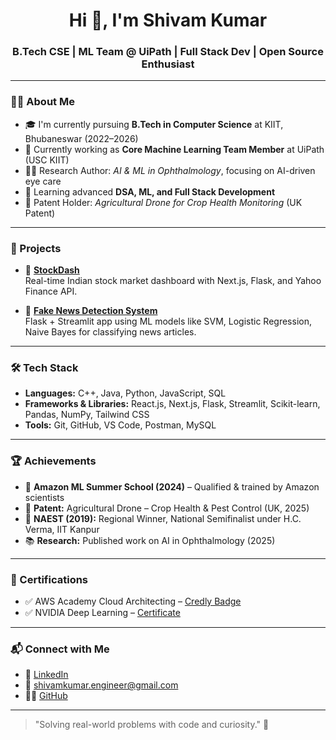 <h1 align="center">Hi 👋, I'm Shivam Kumar</h1>
<h3 align="center">B.Tech CSE | ML Team @ UiPath | Full Stack Dev | Open Source Enthusiast</h3>

---

### 🧑‍💻 About Me

- 🎓 I'm currently pursuing **B.Tech in Computer Science** at KIIT, Bhubaneswar (2022–2026)
- 🔭 Currently working as **Core Machine Learning Team Member** at UiPath (USC KIIT)
- 👨‍🔬 Research Author: *AI & ML in Ophthalmology*, focusing on AI-driven eye care
- 🌱 Learning advanced **DSA, ML, and Full Stack Development**
- 🤖 Patent Holder: *Agricultural Drone for Crop Health Monitoring* (UK Patent)

---

### 💼 Projects

- 🔷 [**StockDash**](https://github.com/shivamkumar-engineer/StockDash-Frontend)  
  Real-time Indian stock market dashboard with Next.js, Flask, and Yahoo Finance API.

- 🔷 [**Fake News Detection System**](https://github.com/shivamkumar-engineer/Fake-News-Detection-System)  
  Flask + Streamlit app using ML models like SVM, Logistic Regression, Naive Bayes for classifying news articles.

---

### 🛠️ Tech Stack

- **Languages:** C++, Java, Python, JavaScript, SQL  
- **Frameworks & Libraries:** React.js, Next.js, Flask, Streamlit, Scikit-learn, Pandas, NumPy, Tailwind CSS  
- **Tools:** Git, GitHub, VS Code, Postman, MySQL  

---

### 🏆 Achievements

- 🧠 **Amazon ML Summer School (2024)** – Qualified & trained by Amazon scientists
- 📜 **Patent:** Agricultural Drone – Crop Health & Pest Control (UK, 2025)
- 🥇 **NAEST (2019):** Regional Winner, National Semifinalist under H.C. Verma, IIT Kanpur
- 📚 **Research:** Published work on AI in Ophthalmology (2025)

---

### 📜 Certifications

- ✅ AWS Academy Cloud Architecting – [Credly Badge](https://www.credly.com/badges/a8f7ab35-1843-4c93-8382-d4b88f281dff/public_url)
- ✅ NVIDIA Deep Learning – [Certificate](https://learn.nvidia.com/certificates?id=33Z5T1LFT6-FAMo_kfn4lQ)

---

### 📬 Connect with Me

- 💼 [LinkedIn](https://www.linkedin.com/in/shivamkumar-engineer/)
- 📧 shivamkumar.engineer@gmail.com
- 🧑‍💻 [GitHub](https://github.com/shivamkumar-engineer)

---

> "Solving real-world problems with code and curiosity." 🚀
